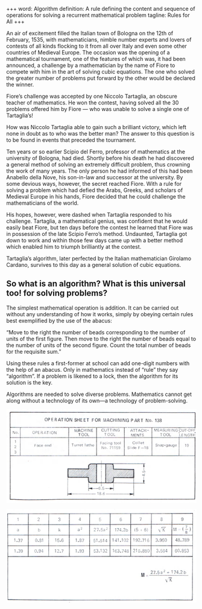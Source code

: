 +++
word: Algorithm
definition: A rule defining the content and sequence of operations for solving a recurrent mathematical problem
tagline: Rules for All
+++

An air of excitement filled the
Italian town of Bologna on the 12th
of February, 1535, with mathematicians, nimble number experts and
lovers of contests of all kinds flocking to it from all over Italy and
even some other countries of Medieval Europe. The occasion was the
opening of a mathematical tournament, one of the features of which
was, it had been announced, a challenge by a mathematician by the
name of Fiore to compete with him
in the art of solving cubic equations.
The one who solved the greater number of problems put forward by the
other would be declared the winner.

Fiore’s challenge was accepted by
one Niccolo Tartaglia, an obscure
teacher of mathematics. He won the
contest, having solved all the 30
problems offered him by Fiore &mdash; who
was unable to solve a single one of
Tartaglia’s!

How was Niccolo Tartaglia able
to gain such a brilliant victory,
which left none in doubt as to who
was the better man? The answer to
this question is to be found in events
that preceded the tournament.

Ten years or so earlier Scipio del
Ferro, professor of mathematics at
the university of Bologna, had died.
Shortly before his death he had discovered a general method of solving
an extremely difficult problem, thus
crowning the work of many years.
The only person he had informed of
this had been Anabello della Nove,
his son-in-law and successor at the
university. By some devious ways,
however, the secret reached Fiore.
With a rule for solving a problem
which had defied the Arabs, Greeks,
and scholars of Medieval Europe in
his hands, Fiore decided that he
could challenge the mathematicians
of the world.

His hopes, however, were dashed
when Tartaglia responded to his challenge. Tartaglia, a mathematical genius, was confident that he would
easily beat Fiore, but ten days before the contest he learned that Fiore
was in possession of the late Scipio
Ferro’s method. Undaunted, Tartaglia got down to work and within those
few days came up with a better method which enabled him to triumph brilliantly at the contest.

Tartaglia’s algorithm, later perfected by the Italian mathematician
Girolamo Cardano, survives to this
day as a general solution of cubic
equations.

## So what is an algorithm? What is this universal too! for solving problems?

The simplest mathematical operation is addition. It can be carried out without
any understanding of how it works, simply by obeying certain rules best exemplified by the use of the abacus:

“Move to the right the number of beads corresponding to the number of units
of the first figure. Then move to the right the number of beads equal to the number of units of the second figure. Count the total number of beads for the requisite sum.”

Using these rules a first-former at school can add one-digit numbers with the
help of an abacus. Only in mathematics instead of “rule” they say “algorithm”.
If a problem is likened to a lock, then the algorithm for its solution is the key.

Algorithms are needed to solve diverse problems. Mathematics cannot get
along without a technology of its own&mdash;a technology of problem-solving.

![A flowsheet is compiled for every part to be manufactured](media/a_fig_1.png)

![A computation sheet is compiled for every problem to be solved](media/a_tab_1.png)